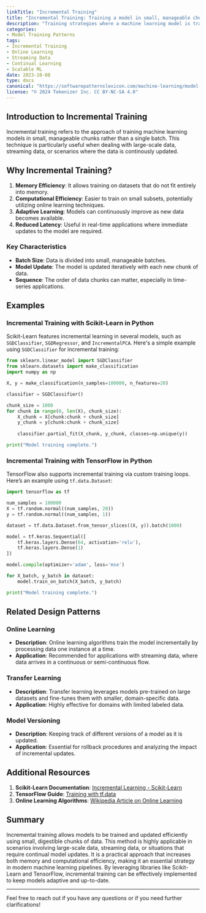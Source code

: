 ```yaml
---
linkTitle: "Incremental Training"
title: "Incremental Training: Training a model in small, manageable chunks"
description: "Training strategies where a machine learning model is trained incrementally using small, manageable chunks of data."
categories:
- Model Training Patterns
tags:
- Incremental Training
- Online Learning
- Streaming Data
- Continual Learning
- Scalable ML
date: 2023-10-08
type: docs
canonical: "https://softwarepatternslexicon.com/machine-learning/model-training-patterns/training-strategies/incremental-training"
license: "© 2024 Tokenizer Inc. CC BY-NC-SA 4.0"
---
```


## Introduction to Incremental Training

Incremental training refers to the approach of training machine learning models in small, manageable chunks rather than a single batch. This technique is particularly useful when dealing with large-scale data, streaming data, or scenarios where the data is continously updated.

## Why Incremental Training?

1. **Memory Efficiency**: It allows training on datasets that do not fit entirely into memory.
2. **Computational Efficiency**: Easier to train on small subsets, potentially utilizing online learning techniques.
3. **Adaptive Learning**: Models can continuously improve as new data becomes available.
4. **Reduced Latency**: Useful in real-time applications where immediate updates to the model are required.

### Key Characteristics

- **Batch Size**: Data is divided into small, manageable batches.
- **Model Update**: The model is updated iteratively with each new chunk of data.
- **Sequence**: The order of data chunks can matter, especially in time-series applications.

## Examples

### Incremental Training with Scikit-Learn in Python

Scikit-Learn features incremental learning in several models, such as `SGDClassifier`, `SGDRegressor`, and `IncrementalPCA`. Here's a simple example using `SGDClassifier` for incremental training:

```python
from sklearn.linear_model import SGDClassifier
from sklearn.datasets import make_classification
import numpy as np

X, y = make_classification(n_samples=100000, n_features=20)

classifier = SGDClassifier()

chunk_size = 1000
for chunk in range(0, len(X), chunk_size):
    X_chunk = X[chunk:chunk + chunk_size]
    y_chunk = y[chunk:chunk + chunk_size]
    
    classifier.partial_fit(X_chunk, y_chunk, classes=np.unique(y))

print("Model training complete.")
```

### Incremental Training with TensorFlow in Python

TensorFlow also supports incremental training via custom training loops. Here’s an example using `tf.data.Dataset`:

```python
import tensorflow as tf

num_samples = 100000
X = tf.random.normal((num_samples, 20))
y = tf.random.normal((num_samples, 1))

dataset = tf.data.Dataset.from_tensor_slices((X, y)).batch(1000)

model = tf.keras.Sequential([
    tf.keras.layers.Dense(64, activation='relu'),
    tf.keras.layers.Dense(1)
])

model.compile(optimizer='adam', loss='mse')

for X_batch, y_batch in dataset:
    model.train_on_batch(X_batch, y_batch)

print("Model training complete.")
```

## Related Design Patterns

### Online Learning
- **Description**: Online learning algorithms train the model incrementally by processing data one instance at a time.
- **Application**: Recommended for applications with streaming data, where data arrives in a continuous or semi-continuous flow.

### Transfer Learning
- **Description**: Transfer learning leverages models pre-trained on large datasets and fine-tunes them with smaller, domain-specific data.
- **Application**: Highly effective for domains with limited labeled data.

### Model Versioning
- **Description**: Keeping track of different versions of a model as it is updated.
- **Application**: Essential for rollback procedures and analyzing the impact of incremental updates.

## Additional Resources

1. **Scikit-Learn Documentation**: [Incremental Learning - Scikit-Learn](https://scikit-learn.org/stable/modules/scaling_strategies.html#incremental-learning)
2. **TensorFlow Guide**: [Training with tf.data](https://www.tensorflow.org/guide/data)
3. **Online Learning Algorithms**: [Wikipedia Article on Online Learning](https://en.wikipedia.org/wiki/Online_machine_learning)

## Summary

Incremental training allows models to be trained and updated efficiently using small, digestible chunks of data. This method is highly applicable in scenarios involving large-scale data, streaming data, or situations that require continual model updates. It is a practical approach that increases both memory and computational efficiency, making it an essential strategy in modern machine learning pipelines. By leveraging libraries like Scikit-Learn and TensorFlow, incremental training can be effectively implemented to keep models adaptive and up-to-date.

---

Feel free to reach out if you have any questions or if you need further clarifications!
